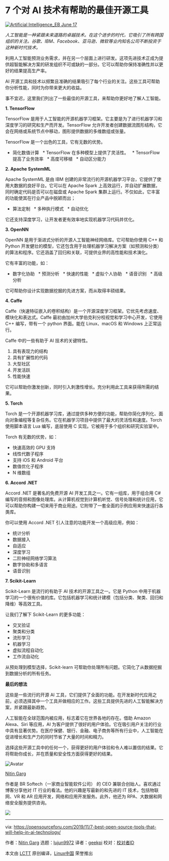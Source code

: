 [#]: collector: (lujun9972)
[#]: translator: (geekpi)
[#]: reviewer: ( )
[#]: publisher: ( )
[#]: url: ( )
[#]: subject: (7 Best Open Source Tools that will help in AI Technology)
[#]: via: (https://opensourceforu.com/2019/11/7-best-open-source-tools-that-will-help-in-ai-technology/)
[#]: author: (Nitin Garg https://opensourceforu.com/author/nitin-garg/)

7 个对 AI 技术有帮助的最佳开源工具
======

[![][1]][2]

_人工智能是一种紧跟未来道路的卓越技术。在这个进步的时代，它吸引了所有跨国组织的关注。谷歌、IBM、Facebook、亚马逊、微软等业内知名公司不断投资于这种新时代技术。_

利用人工智能预测业务需求，并在另一个层面上进行研发。这项先进技术正成为提供超智能解决方案的研发组织不可或缺的一部分。它可以帮助你保持准确性并以更好的结果提高生产率。

AI 开源工具和技术以频繁且准确的结果吸引了每个行业的关注。这些工具可帮助你分析性能，同时为你带来更大的收益。

事不宜迟，这里我们列出了一些最佳的开源工具，来帮助你更好地了解人工智能。

**1\. TensorFlow**

TensorFlow 是用于人工智能的开源机器学习框架。它主要是为了进行机器学习和深度学习的研究和生产而开发。TensorFlow 允许开发者创建数据流图形结构，它会在网络或系统节点中移动，图形提供数据的多维数组或张量。

TensorFlow 是一个出色的工具，它有无数的优势。

  * 简化数值计算
  * TensorFlow 在多种模型上提供了灵活性。
  * TensorFlow 提高了业务效率
  * 高度可移植
  * 自动区分能力




**2\. Apache SystemML**

Apache SystemML 是由 IBM 创建的非常流行的开源机器学习平台，它提供了使用大数据的良好平台。它可以在 Apache Spark 上高效运行，并自动扩展数据，同时确定代码是否可以在磁盘或 Apache Spark 集群上运行。不仅如此，它丰富的功能使其在行业产品中脱颖而出；

  * 算法定制
  * 多种执行模式
  * 自动优化



它还支持深度学习，让开发者更有效率地实现机器学习代码并优化。

**3\. OpenNN**

OpenNN 是用于渐进式分析的开源人工智能神经网络库。它可帮助你使用 C++ 和 Python 开发健壮的模型，它还包含用于处理机器学习解决方案（如预测和分类）的算法和程序。它还涵盖了回归和关联，可提供业界的高性能和技术演化。

它有丰富的功能，如：

  * 数字化协助
  * 预测分析
  * 快速的性能
  * 虚拟个人协助
  * 语音识别
  * 高级分析



它可帮助你设计实现数据挖掘的先进方案，而从取得丰硕结果。

**4\. Caffe**

Caffe（快速特征嵌入的卷积结构）是一个开源深度学习框架。它优先考虑速度、模块化和表达式。Caffe 最初由加州大学伯克利分校视觉和学习中心开发，它使用 C++ 编写，带有一个 python 界面。能在 Linux、macOS 和 Windows 上正常运行。

Caffe 中的一些有助于 AI 技术的关键特性。

  1. 具有表现力的结构
  2. 具有扩展性的代码
  3. 大型社区
  4. 开发活跃
  5. 性能快速



它可以帮助你激发创新，同时引入刺激性增长。充分利用此工具来获得所需的结果。

**5\. Torch**

Torch 是一个开源机器学习库，通过提供多种方便的功能，帮助你简化序列化、面向对象编程等复杂任务。它在机器学习项目中提供了最大的灵活性和速度。Torch 使用脚本语言 Lua 编写，底层使用 C 实现。它被用于多个组织和研究实验室中。

Torch 有无数的优势，如：

  * 快速高效的 GPU 支持
  * 线性代数子程序
  * 支持 iOS 和 Android 平台
  * 数值优化子程序
  * N 维数组



**6\. Accord .NET**

Accord .NET 是著名的免费开源 AI 开发工具之一。它有一组库，用于组合用 C# 编写的音频和图像处理库。从计算机视觉到计算机听觉、信号处理和统计应用，它可以帮助你构建一切来用于商业用途。它附带了一套全面的示例应用来快速运行各类库。

你可以使用 Accord .NET 引人注意的功能开发一个高级应用，例如：

  * 统计分析
  * 数据接入
  * 自适应
  * 深度学习
  * 二阶神经网络学习算法
  * 数字协助和多语言
  * 语音识别



**7\. Scikit-Learn**

Scikit-Learn 是流行的有助于 AI 技术的开源工具之一。它是 Python 中用于机器学习的一个很有价值的库。它包括机器学习和统计建模（包括分类、聚类、回归和降维）等高效工具。

让我们了解下 Scikit-Learn 的更多功能：

  * 交叉验证
  * 聚类和分类
  * 流形学习
  * 机器学习
  * 虚拟流程自动化
  * 工作流自动化



从预处理到模型选择，Scikit-learn 可帮助你处理所有问题。它简化了从数据挖掘到数据分析的所有任务。

**最后的想法**

这些是一些流行的开源 AI 工具，它们提供了全面的功能。在开发新时代应用之前，必须选择其中一个工具并做相应的工作。这些工具提供先进的人工智能解决方案，并紧跟最新趋势。

人工智能在全球范围内被应用，标志着它在世界各地的存在。借助 Amazon Alexa、Siri 等应用，AI 为客户提供了很好的用户体验。它在吸引用户关注的行业中具有显著优势。在医疗保健、银行、金融、电子商务等所有行业中，人工智能在促进增长和生产力的同时节省了大量的时间和精力。

选择这些开源工具中的任何一个，获得更好的用户体验和令人难以置信的结果。它将帮助你成长，并在质量和安全性方面获得更好的结果。

![Avatar][3]

[Nitin Garg][4]

作者是 BR Softech（一家商业智能软件公司） 的 CEO 兼联合创始人。喜欢通过博客分享他对 IT 行业的看法。他的兴趣是写最新的和先进的 IT 技术，包括物联网、VR 和 AR 应用开发，网络和应用开发服务。此外，他还为 RPA、大数据和网络安全服务提供咨询。

[![][6]][7]

--------------------------------------------------------------------------------

via: https://opensourceforu.com/2019/11/7-best-open-source-tools-that-will-help-in-ai-technology/

作者：[Nitin Garg][a]
选题：[lujun9972][b]
译者：[geekpi](https://github.com/geekpi)
校对：[校对者ID](https://github.com/校对者ID)

本文由 [LCTT](https://github.com/LCTT/TranslateProject) 原创编译，[Linux中国](https://linux.cn/) 荣誉推出

[a]: https://opensourceforu.com/author/nitin-garg/
[b]: https://github.com/lujun9972
[1]: https://i1.wp.com/opensourceforu.com/wp-content/uploads/2018/05/Artificial-Intelligence_EB-June-17.jpg?resize=696%2C464&ssl=1 (Artificial Intelligence_EB June 17)
[2]: https://i1.wp.com/opensourceforu.com/wp-content/uploads/2018/05/Artificial-Intelligence_EB-June-17.jpg?fit=1000%2C667&ssl=1
[3]: https://secure.gravatar.com/avatar/d4e6964b80590824b981f06a451aa9e6?s=100&r=g
[4]: https://opensourceforu.com/author/nitin-garg/
[5]: https://www.brsoftech.com/bi-consulting-services.html
[6]: https://opensourceforu.com/wp-content/uploads/2019/11/assoc.png
[7]: https://feedburner.google.com/fb/a/mailverify?uri=LinuxForYou&loc=en_US
